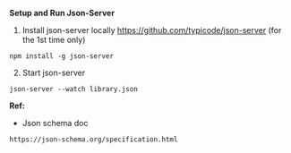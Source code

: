 **Setup and Run Json-Server**
1. Install json-server locally https://github.com/typicode/json-server
   (for the 1st time only)
```
npm install -g json-server
```
2. Start json-server
```
json-server --watch library.json
```

**Ref:**

- Json schema doc
```
https://json-schema.org/specification.html
```
